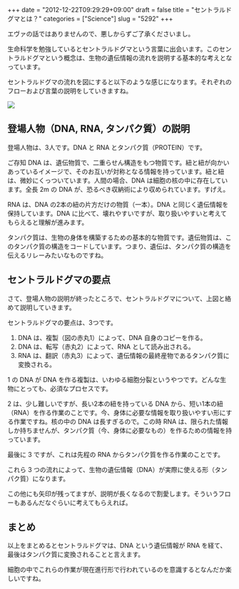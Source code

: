 +++
date = "2012-12-22T09:29:29+09:00"
draft = false
title = "セントラルドグマとは？"
categories = ["Science"]
slug = "5292"
+++

エヴァの話ではありませんので、悪しからずご了承くださいまし。

生命科学を勉強しているとセントラルドグマという言葉に出会います。このセントラルドグマという概念は、生物の遺伝情報の流れを説明する基本的な考えとなっています。

セントラルドグマの流れを図にすると以下のような感じになります。それぞれのフローおよび言葉の説明をしていきますね。

![](/images/2012/12/5292_1.png)

## 登場人物（DNA, RNA, タンパク質）の説明

登場人物は、3人です。DNA と RNA とタンパク質（PROTEIN）です。

ご存知 DNA は、遺伝物質で、二重らせん構造をもつ物質です。紐と紐が向かいあっているイメージで、そのお互いが対称となる情報を持っています。紐と紐は、微妙にくっついています。人間の場合、DNA は細胞の核の中に存在しています。全長 2m の DNA が、恐るべき収納術により収められています。すげえ。

RNA は、DNA の2本の紐の片方だけの物質（一本）。DNA と同じく遺伝情報を保持しています。DNA に比べて、壊れやすいですが、取り扱いやすいと考えてもらえると理解が進みます。

タンパク質は、生物の身体を構築するための基本的な物質です。遺伝物質は、このタンパク質の構造をコードしています。つまり、遺伝は、タンパク質の構造を伝えるリレーみたいなものですね。

## セントラルドグマの要点

さて、登場人物の説明が終ったところで、セントラルドグマについて、上図と絡めて説明していきます。

セントラルドグマの要点は、3つです。

1. DNA は、複製（図の赤丸1）によって、DNA 自身のコピーを作る。
1. DNA は、転写（赤丸2）によって、RNA として読み出される。
1. RNA は、翻訳（赤丸3）によって、遺伝情報の最終産物であるタンパク質に変換される。

1 の DNA が DNA を作る複製は、いわゆる細胞分裂というやつです。どんな生物にとっても、必須なプロセスです。

2 は、少し難しいですが、長い2本の紐を持っている DNA から、短い1本の紐（RNA）を作る作業のことです。今、身体に必要な情報を取り扱いやすい形にする作業ですね。核の中の DNA は長すぎるので。この時 RNA は、限られた情報しか持ちませんが、タンパク質（今、身体に必要なもの）を作るための情報を持っています。

最後に 3 ですが、これは先程の RNA からタンパク質を作る作業のことです。

これら 3 つの流れによって、生物の遺伝情報（DNA）が実際に使える形（タンパク質）になります。

この他にも矢印が残ってますが、説明が長くなるので割愛します。そういうフローもあるんだなぐらいに考えてもらえれば。

## まとめ

以上をまとめるとセントラルドグマは、DNA という遺伝情報が RNA を経て、最後はタンパク質に変換されることと言えます。

細胞の中でこれらの作業が現在進行形で行われているのを意識するとなんだか楽しいですね。
